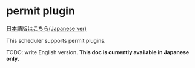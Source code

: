# permit plugin

[日本語版はこちら(Japanese ver)](/README.ja.md)

This scheduler supports permit plugins.

TODO: write English version. **This doc is currently available in Japanese only.**
